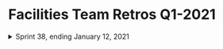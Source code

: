 # Facilities Team Retros Q1-2021

<details>
<summary> Sprint 38, ending January 12, 2021 </summary>

![Sprint 39 Retro board](https://github.com/department-of-veterans-affairs/va.gov-team/blob/master/teams/vsa/teams/facility-locator/images/Sprint%20retro%2038.png)

</details>

